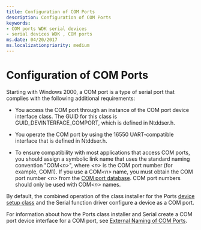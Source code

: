 ```yaml
---
title: Configuration of COM Ports
description: Configuration of COM Ports
keywords:
- COM ports WDK serial devices
- serial devices WDK , COM ports
ms.date: 04/20/2017
ms.localizationpriority: medium
---
```


# Configuration of COM Ports

Starting with Windows 2000, a COM port is a type of serial port that complies with the following additional requirements:

- You access the COM port through an instance of the COM port device interface class. The GUID for this class is GUID\_DEVINTERFACE\_COMPORT, which is defined in Ntddser.h.

- You operate the COM port by using the 16550 UART-compatible interface that is defined in Ntddser.h.

- To ensure compatibility with most applications that access COM ports, you should assign a symbolic link name that uses the standard naming convention "COM<em>&lt;n&gt;</em>", where *&lt;n&gt;* is the COM port number (for example, COM1). If you use a COM<em>&lt;n&gt;</em> name, you must obtain the COM port number *&lt;n&gt;* from the [COM port database](com-port-database.md). COM port numbers should only be used with COM<em>&lt;n&gt;</em> names.

By default, the combined operation of the class installer for the Ports [device setup class](../install/overview-of-device-setup-classes.md) and the Serial function driver configure a device as a COM port.

For information about how the Ports class installer and Serial create a COM port device interface for a COM port, see [External Naming of COM Ports](external-naming-of-com-ports.md).
